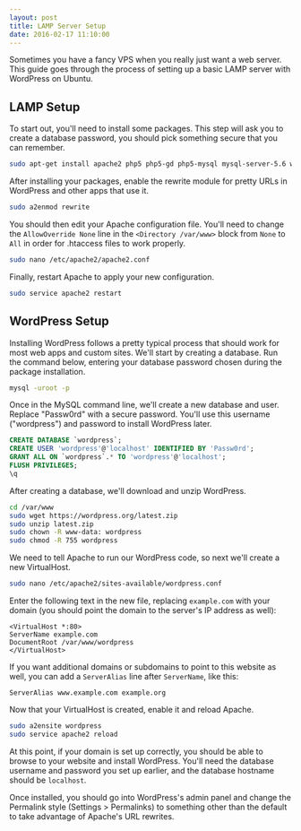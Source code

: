 ```yaml
---
layout: post
title: LAMP Server Setup
date: 2016-02-17 11:10:00
---
```


Sometimes you have a fancy VPS when you really just want a web server. This guide goes through the process of setting up a basic LAMP server with WordPress on Ubuntu.

## LAMP Setup

To start out, you'll need to install some packages. This step will ask you to create a database password, you should pick something secure that you can remember.

```bash
sudo apt-get install apache2 php5 php5-gd php5-mysql mysql-server-5.6 wget
```

After installing your packages, enable the rewrite module for pretty URLs in WordPress and other apps that use it.

```bash
sudo a2enmod rewrite
```

You should then edit your Apache configuration file. You'll need to change the `AllowOverride None` line in the `<Directory /var/www>` block from `None` to `All` in order for .htaccess files to work properly.

```bash
sudo nano /etc/apache2/apache2.conf
```

Finally, restart Apache to apply your new configuration.

```bash
sudo service apache2 restart
```

## WordPress Setup

Installing WordPress follows a pretty typical process that should work for most web apps and custom sites. We'll start by creating a database. Run the command below, entering your database password chosen during the package installation.

```bash
mysql -uroot -p
```

Once in the MySQL command line, we'll create a new database and user. Replace "Passw0rd" with a secure password. You'll use this username ("wordpress") and password to install WordPress later.

```sql
CREATE DATABASE `wordpress`;
CREATE USER 'wordpress'@'localhost' IDENTIFIED BY 'Passw0rd';
GRANT ALL ON `wordpress`.* TO 'wordpress'@'localhost';
FLUSH PRIVILEGES;
\q
```

After creating a database, we'll download and unzip WordPress.

```bash
cd /var/www
sudo wget https://wordpress.org/latest.zip
sudo unzip latest.zip
sudo chown -R www-data: wordpress
sudo chmod -R 755 wordpress
```

We need to tell Apache to run our WordPress code, so next we'll create a new VirtualHost.

```bash
sudo nano /etc/apache2/sites-available/wordpress.conf
```

Enter the following text in the new file, replacing `example.com` with your domain (you should point the domain to the server's IP address as well):

```
<VirtualHost *:80>
ServerName example.com
DocumentRoot /var/www/wordpress
</VirtualHost>
```

If you want additional domains or subdomains to point to this website as well, you can add a `ServerAlias` line after `ServerName`, like this:

```
ServerAlias www.example.com example.org
```

Now that your VirtualHost is created, enable it and reload Apache.

```bash
sudo a2ensite wordpress
sudo service apache2 reload
```

At this point, if your domain is set up correctly, you should be able to browse to your website and install WordPress. You'll need the database username and password you set up earlier, and the database hostname should be `localhost`.

Once installed, you should go into WordPress's admin panel and change the Permalink style (Settings > Permalinks) to something other than the default to take advantage of Apache's URL rewrites.
